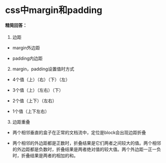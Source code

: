 # css中margin和padding

#### 精简回答：

1. 边距

- margin外边距

- padding内边距

2. margin，padding设置值时方式

- 4个值（上）（右）（下）（左）

- 3个值（上）（左右）（下）

- 2个值（上下）（左右）

- 1个值（上下左右）

3. 边距重叠

- 两个相邻垂直的盒子在正常的文档流中，定位是block会出现边距折叠

- 两个相邻的外边距都是正数时，折叠结果是它们两者之间较⼤的值。两个相邻的外边距都是负数时，折叠结果是两者绝对值的较⼤值。两个外边距⼀正⼀负时，折叠结果是两者的相加的和。
